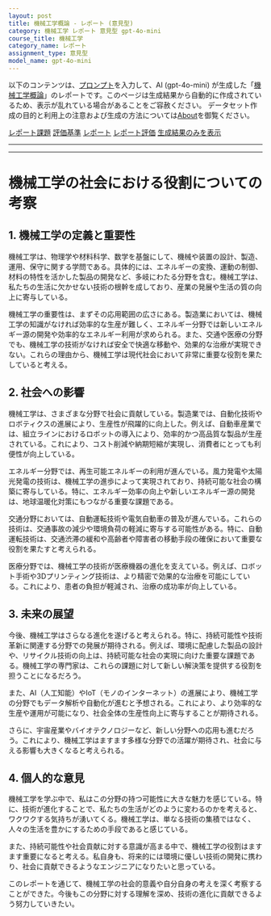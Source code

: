 ```yaml
---
layout: post
title: 機械工学概論 - レポート (意見型)
category: 機械工学 レポート 意見型 gpt-4o-mini
course_title: 機械工学
category_name: レポート
assignment_type: 意見型
model_name: gpt-4o-mini
---
```


以下のコンテンツは、[プロンプト](https://github.com/takedatoshiyuki/synthetic_assignments/tree/main/generated/機械工学/gpt-4o-mini/prompt_レポート-意見型.md)を入力して、AI (gpt-4o-mini) が生成した「[機械工学概論](/contents/機械工学/)」のレポートです。このページは生成結果から自動的に作成されているため、表示が乱れている場合があることをご容赦ください。
データセット作成の目的と利用上の注意および生成の方法については[About](/About)を御覧ください。

[レポート課題](../レポート課題-意見型)
[評価基準](../評価基準-意見型)
[レポート](../レポート-意見型)
[レポート評価](../レポート評価-意見型)
[生成結果のみを表示](https://github.com/takedatoshiyuki/synthetic_assignments/tree/main/generated/機械工学/gpt-4o-mini/レポート-意見型.md)
  

***
***
  
# 機械工学の社会における役割についての考察

## 1. 機械工学の定義と重要性

機械工学は、物理学や材料科学、数学を基盤にして、機械や装置の設計、製造、運用、保守に関する学問である。具体的には、エネルギーの変換、運動の制御、材料の特性を活かした製品の開発など、多岐にわたる分野を含む。機械工学は、私たちの生活に欠かせない技術の根幹を成しており、産業の発展や生活の質の向上に寄与している。

機械工学の重要性は、まずその応用範囲の広さにある。製造業においては、機械工学の知識がなければ効率的な生産が難しく、エネルギー分野では新しいエネルギー源の開発や効率的なエネルギー利用が求められる。また、交通や医療の分野でも、機械工学の技術がなければ安全で快適な移動や、効果的な治療が実現できない。これらの理由から、機械工学は現代社会において非常に重要な役割を果たしていると考える。

## 2. 社会への影響

機械工学は、さまざまな分野で社会に貢献している。製造業では、自動化技術やロボティクスの進展により、生産性が飛躍的に向上した。例えば、自動車産業では、組立ラインにおけるロボットの導入により、効率的かつ高品質な製品が生産されている。これにより、コスト削減や納期短縮が実現し、消費者にとっても利便性が向上している。

エネルギー分野では、再生可能エネルギーの利用が進んでいる。風力発電や太陽光発電の技術は、機械工学の進歩によって実現されており、持続可能な社会の構築に寄与している。特に、エネルギー効率の向上や新しいエネルギー源の開発は、地球温暖化対策にもつながる重要な課題である。

交通分野においては、自動運転技術や電気自動車の普及が進んでいる。これらの技術は、交通事故の減少や環境負荷の軽減に寄与する可能性がある。特に、自動運転技術は、交通渋滞の緩和や高齢者や障害者の移動手段の確保において重要な役割を果たすと考えられる。

医療分野では、機械工学の技術が医療機器の進化を支えている。例えば、ロボット手術や3Dプリンティング技術は、より精密で効果的な治療を可能にしている。これにより、患者の負担が軽減され、治療の成功率が向上している。

## 3. 未来の展望

今後、機械工学はさらなる進化を遂げると考えられる。特に、持続可能性や技術革新に関連する分野での発展が期待される。例えば、環境に配慮した製品の設計や、リサイクル技術の向上は、持続可能な社会の実現に向けた重要な課題である。機械工学の専門家は、これらの課題に対して新しい解決策を提供する役割を担うことになるだろう。

また、AI（人工知能）やIoT（モノのインターネット）の進展により、機械工学の分野でもデータ解析や自動化が進むと予想される。これにより、より効率的な生産や運用が可能になり、社会全体の生産性向上に寄与することが期待される。

さらに、宇宙産業やバイオテクノロジーなど、新しい分野への応用も進むだろう。これにより、機械工学はますます多様な分野での活躍が期待され、社会に与える影響も大きくなると考えられる。

## 4. 個人的な意見

機械工学を学ぶ中で、私はこの分野の持つ可能性に大きな魅力を感じている。特に、技術が進化することで、私たちの生活がどのように変わるのかを考えると、ワクワクする気持ちが湧いてくる。機械工学は、単なる技術の集積ではなく、人々の生活を豊かにするための手段であると感じている。

また、持続可能性や社会貢献に対する意識が高まる中で、機械工学の役割はますます重要になると考える。私自身も、将来的には環境に優しい技術の開発に携わり、社会に貢献できるようなエンジニアになりたいと思っている。

このレポートを通じて、機械工学の社会的意義や自分自身の考えを深く考察することができた。今後もこの分野に対する理解を深め、技術の進化に貢献できるよう努力していきたい。
